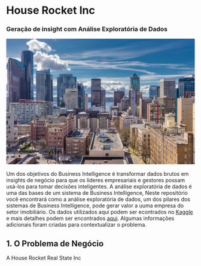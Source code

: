 # House Rocket Inc

### Geração de insight com Análise Exploratória de Dados

![cover](https://github.com/leonardomcordeiro/house_rocket/blob/main/images/seattle_cover.jpg)

Um dos objetivos do Business Intelligence é transformar dados brutos em insights de negócio  para que os líderes empresariais e gestores possam usá-los para tomar decisões inteligentes. A análise exploratória de dados é uma das bases de um sistema de Business Intelligence, Neste repositório você encontrará como a análise exploratória de dados, um dos pilares dos sistemas de Business Intelligence, pode gerar valor a uuma empresa do setor imobiliário. Os dados utilizados aqui podem ser econtrados no [Kaggle](https://www.kaggle.com/datasets/harlfoxem/housesalesprediction/discussion/207885) e mais detalhes podem ser encontrados [aqui](https://info.kingcounty.gov/assessor/esales/Glossary.aspx). Algumas informações adicionais foram criadas para contextualizar o problema.


## 1. O Problema de Negócio

A House Rocket Real State Inc

